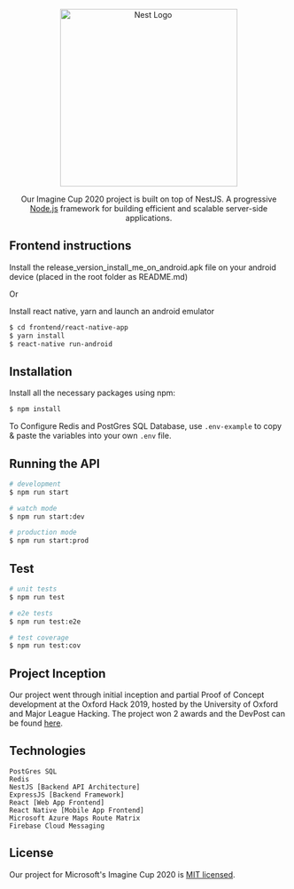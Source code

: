 <p align="center">
  <a href="http://nestjs.com/" target="blank"><img src="https://nestjs.com/img/logo_text.svg" width="320" alt="Nest Logo" /></a>
</p>
  
  <p align="center">Our Imagine Cup 2020 project is built on top of NestJS. A progressive <a href="http://nodejs.org" target="blank">Node.js</a> framework for building efficient and scalable server-side applications.

## Frontend instructions
 
Install the release_version_install_me_on_android.apk file on your android device (placed in the root folder as README.md)

Or

Install react native, yarn and launch an android emulator 
```bash
$ cd frontend/react-native-app
$ yarn install
$ react-native run-android
```


## Installation

Install all the necessary packages using npm:

```bash
$ npm install
```

To Configure Redis and PostGres SQL Database, use `.env-example` to copy & paste the variables into your own `.env` file.

## Running the API

```bash
# development
$ npm run start

# watch mode
$ npm run start:dev

# production mode
$ npm run start:prod
```

## Test

```bash
# unit tests
$ npm run test

# e2e tests
$ npm run test:e2e

# test coverage
$ npm run test:cov
```

## Project Inception

Our project went through initial inception and partial Proof of Concept development at the Oxford Hack 2019, hosted by the University of Oxford and Major League Hacking. The project won 2 awards and the DevPost can be found <a href="https://devpost.com/software/oxhack2019" target="blank">here</a>.

## Technologies

```
PostGres SQL
Redis
NestJS [Backend API Architecture]
ExpressJS [Backend Framework]
React [Web App Frontend]
React Native [Mobile App Frontend]
Microsoft Azure Maps Route Matrix
Firebase Cloud Messaging
```

## License

Our project for Microsoft's Imagine Cup 2020 is [MIT licensed](LICENSE).


